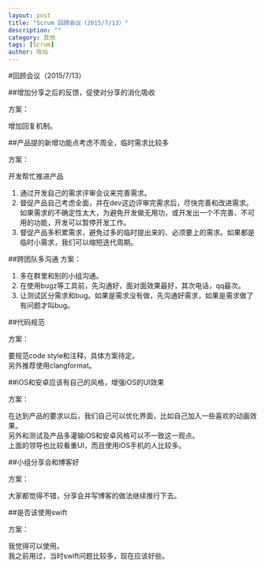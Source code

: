 ```yaml
---
layout: post
title: "Scrum 回顾会议（2015/7/13）"
description: ""
category: 其他
tags: [Scrum]
author: 陈灿
---  
```


#回顾会议（2015/7/13）

##增加分享之后的反馈，促使对分享的消化吸收

方案：  

增加回复机制。

##产品提的新增功能点考虑不周全，临时需求比较多

方案：  

开发帮忙推进产品

1. 通过开发自己的需求评审会议来完善需求。
2. 督促产品自己考虑全面，并在dev这边评审完需求后，尽快完善和改进需求。如果需求的不确定性太大，为避免开发做无用功，或开发出一个不完善、不可用的功能，开发可以暂停开发工作。
3. 督促产品多积累需求，避免过多的临时提出来的、必须要上的需求。如果都是临时小需求，我们可以缩短迭代周期。

##跨团队多沟通
方案：

1. 多在群里和别的小组沟通。
2. 在使用bugz等工具前，先沟通好，面对面效果最好，其次电话，qq最次。
3. 让测试区分需求和bug。如果是需求没有做，先沟通好需求，如果是需求做了有问题才叫bug。


##代码规范

方案：

要规范code style和注释，具体方案待定。  
另外推荐使用clangformat。

##iOS和安卓应该有自己的风格，增强iOS的UI效果

方案：

在达到产品的要求以后，我们自己可以优化界面，比如自己加入一些喜欢的动画效果。   
另外和测试及产品多灌输iOS和安卓风格可以不一致这一观点。  
上面的领导也比较看重UI，而且使用iOS手机的人比较多。

##小组分享会和博客好

方案：

大家都觉得不错，分享会并写博客的做法继续推行下去。


##是否该使用swift

方案：  

我觉得可以使用。  
我之前用过，当时swift问题比较多，现在应该好些。

